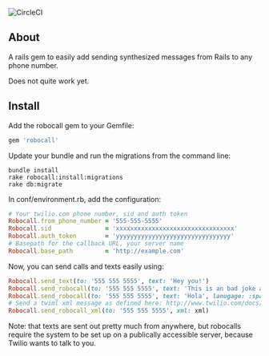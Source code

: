 ![CircleCI](https://circleci.com/gh/Originate/robocall.png)


## About

A rails gem to easily add sending synthesized messages from Rails to any phone number. 

Does not quite work yet.

## Install

Add the robocall gem to your Gemfile:
``` ruby
gem 'robocall'
```

Update your bundle and run the migrations from the command line:
``` shell
bundle install
rake robocall:install:migrations
rake db:migrate
```

In conf/environment.rb, add the configuration:
``` ruby
# Your twilio.com phone number, sid and auth token
Robocall.from_phone_number = '555-555-5555'
Robocall.sid               = 'xxxxxxxxxxxxxxxxxxxxxxxxxxxxxxxxx'
Robocall.auth_token        = 'yyyyyyyyyyyyyyyyyyyyyyyyyyyyyyyy'
# Basepath for the callback URL, your server name
Robocall.base_path         = 'http://example.com'
```

Now, you can send calls and texts easily using:
``` ruby
Robocall.send_text(to: '555 555 5555', text: 'Hey you!')
Robocall.send_robocall(to: '555 555 5555', text: 'This is an bad joke alert.')
Robocall.send_robocall(to: '555 555 5555', text: 'Hola', lanugage: :spanish)
# Send a twiml xml message as defined here: http://www.twilio.com/docs/api/twiml
Robocall.send_robocall_xml(to: '555 555 5555', xml: xml)
```

Note: that texts are sent out pretty much from anywhere, but robocalls require the system to be set up on a publically accessible server, because Twilio wants to talk to you. 


